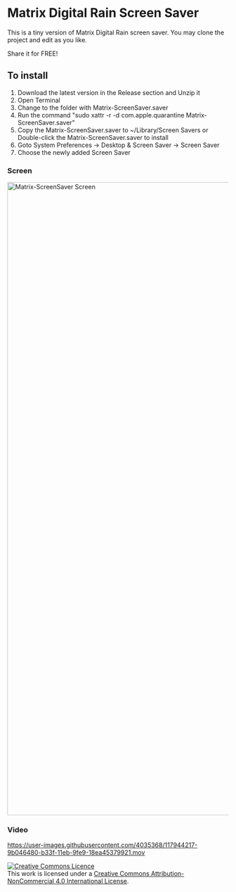 # Matrix Digital Rain Screen Saver

This is a tiny version of Matrix Digital Rain screen saver.
You may clone the project and edit as you like.

Share it for FREE!

## To install
1. Download the latest version in the Release section and Unzip it
2. Open Terminal
3. Change to the folder with Matrix-ScreenSaver.saver
4. Run the command "sudo xattr -r -d com.apple.quarantine Matrix-ScreenSaver.saver"
5. Copy the Matrix-ScreenSaver.saver to ~/Library/Screen Savers or Double-click the Matrix-ScreenSaver.saver to install
6. Goto System Preferences -> Desktop & Screen Saver -> Screen Saver
7. Choose the newly added Screen Saver

### Screen
<img width="1440" alt="Matrix-ScreenSaver Screen" src="https://user-images.githubusercontent.com/4035368/117927120-5c18e380-b32c-11eb-8e84-75584aa29518.png">

### Video
https://user-images.githubusercontent.com/4035368/117944217-9b046480-b33f-11eb-9fe9-18ea45379921.mov





[![Creative Commons Licence](https://i.creativecommons.org/l/by-nc/4.0/88x31.png)](http://creativecommons.org/licenses/by-nc/4.0/)  
This work is licensed under a [Creative Commons Attribution-NonCommercial 4.0 International License](http://creativecommons.org/licenses/by-nc/4.0/).
